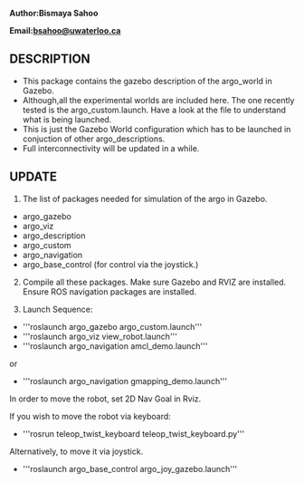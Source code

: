 **Author:Bismaya Sahoo**

**Email:bsahoo@uwaterloo.ca**


**DESCRIPTION**
--------------

* This package contains the gazebo description of the argo_world in Gazebo. 
* Although,all the experimental worlds are included here. The one recently tested is the argo_custom.launch. Have a look at the file to understand what is being launched.
* This is just the Gazebo World configuration which has to be launched in conjuction of other argo_descriptions. 
* Full interconnectivity will be updated in a while.

**UPDATE**
----------

1. The list of packages needed for simulation of the argo in Gazebo.
  * argo_gazebo
  * argo_viz
  * argo_description
  * argo_custom
  * argo_navigation
  * argo_base_control (for control via the joystick.)

2. Compile all these packages. Make sure Gazebo and RVIZ are installed. Ensure ROS navigation packages are installed.

3. Launch Sequence:
  *  '''roslaunch argo_gazebo argo_custom.launch'''
  * '''roslaunch argo_viz view_robot.launch'''
  * '''roslaunch argo_navigation amcl_demo.launch''' 

   or
  * '''roslaunch argo_navigation gmapping_demo.launch'''

   In order to move the robot, set 2D Nav Goal in Rviz. 

   If you wish to move the robot via keyboard:

  * '''rosrun teleop_twist_keyboard teleop_twist_keyboard.py'''

   Alternatively, to move it via joystick.

  * '''roslaunch argo_base_control argo_joy_gazebo.launch'''

